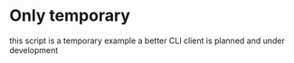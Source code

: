 # Only temporary

this script is a temporary example
a better CLI client is planned and under development

